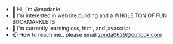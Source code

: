 - 👋 Hi, I’m @mpdanie
- 👀 I’m interested in website building and a WHOLE TON OF FUN BOOKMARKLETS
- 🌱 I’m currently learning css, html, and javascript
- 📫 How to reach me.. please email zonda0629@outlook.com
